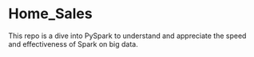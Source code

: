 # Home_Sales

This repo is a dive into PySpark to understand and appreciate the speed and effectiveness of Spark on big data.

